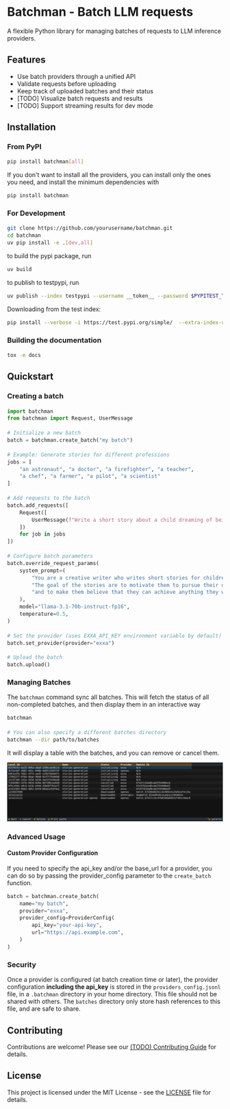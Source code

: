 # Batchman - Batch LLM requests

A flexible Python library for managing batches of requests to LLM inference providers.

## Features

- Use batch providers through a unified API
- Validate requests before uploading
- Keep track of uploaded batches and their status
- [TODO] Visualize batch requests and results
- [TODO] Support streaming results for dev mode

## Installation

### From PyPI

```bash
pip install batchman[all]
```

If you don't want to install all the providers, you can install only the ones you need, and install
the minimum dependencies with

```bash
pip install batchman
```

### For Development

```bash
git clone https://github.com/yourusername/batchman.git
cd batchman
uv pip install -e .[dev,all]
```

to build the pypi package, run

```bash
uv build
```

to publish to testpypi, run

```bash
uv publish --index testpypi --username __token__ --password $PYPITEST_TOKEN
```

Downloading from the test index:

```bash
pip install --verbose -i https://test.pypi.org/simple/  --extra-index-url https://pypi.org/simple/ batchman[all]
```

### Building the documentation

```bash
tox -e docs
```

## Quickstart

### Creating a batch

```python
import batchman
from batchman import Request, UserMessage

# Initialize a new batch
batch = batchman.create_batch("my batch")

# Example: Generate stories for different professions
jobs = [
    "an astronaut", "a doctor", "a firefighter", "a teacher",
    "a chef", "a farmer", "a pilot", "a scientist"
]

# Add requests to the batch
batch.add_requests([
    Request([
        UserMessage(f"Write a short story about a child dreaming of being {job}.")
    ])
    for job in jobs
])

# Configure batch parameters
batch.override_request_params(
    system_prompt=(
        "You are a creative writer who writes short stories for children. "
        "The goal of the stories are to motivate them to pursue their dreams "
        "and to make them believe that they can achieve anything they want."
    ),
    model="llama-3.1-70b-instruct-fp16",
    temperature=0.5,
)

# Set the provider (uses EXXA_API_KEY environment variable by default)
batch.set_provider(provider="exxa")

# Upload the batch
batch.upload()
```

### Managing Batches

The `batchman` command sync all batches. This will fetch the status of all non-completed batches, and then display
them in an interactive way

```bash
batchman

# You can also specify a different batches directory
batchman --dir path/to/batches
```

It will display a table with the batches, and you can remove or cancel them.

![batchman_terminal](./interactive_term.png)

### Advanced Usage

#### Custom Provider Configuration

If you need to specify the api_key and/or the base_url for a provider, you can do so by passing the provider_config parameter to the `create_batch` function.

```python
batch = batchman.create_batch(
    name="my batch",
    provider="exxa",
    provider_config=ProviderConfig(
        api_key="your-api-key",
        url="https://api.example.com",
    )
)
```

### Security

Once a provider is configured (at batch creation time or later), the provider configuration **including the api_key** is
stored in the `providers_config.jsonl` file, in a `.batchman` directory in your home directory. This file should not be shared
with others. The `batches` directory only store hash references to this file, and are safe to share.

## Contributing

Contributions are welcome! Please see our [ (TODO) Contributing Guide](CONTRIBUTING.md) for details.

## License

This project is licensed under the MIT License - see the [LICENSE](LICENSE) file for details.
